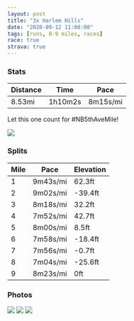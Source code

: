 ```yaml
---
layout: post
title: "3x Harlem Hills"
date: "2020-09-12 11:00:00"
tags: [runs, 8-9 miles, races]
race: true
strava: true
---
```


### Stats

| Distance | Time | Pace |
|----------|------|------|
|8.53mi|1h10m2s|8m15s/mi|

Let this one count for #NB5thAveMile!

<img src='https://maps.googleapis.com/maps/api/staticmap?maptype=roadmap&path=enc:mv~wFvzhbMc@j@Ib@SVk@zBk@jBk@jASbA{@|AEh@s@hAMr@m@rAIn@?~@MLIl@k@lBq@nASt@Gf@xAnA?hAiF~OCT\hA@^e@~BEfB_@jAuCrFi@hEAzAQ|Ad@jBj@l@hAH^WXe@n@uC\q@~@_@dBKz@]jC@XNbBtBVr@^hCd@pAXZt@ZjAT~@qA~@mCJoBUsAm@}AaBoBOq@CkAPcBE[g@a@o@iA}@uCcASa@VU`@Gf@LpAlAnCCxAI\WVo@HmA]oAeA}AgBuCsAgAJ]ZgAbBk@pAm@pBQpAI~BSvA?l@^vAz@n@zAAt@cBNyAPi@Zc@x@[`BHvBk@dA?j@TbBdCB\d@hAJv@h@zAd@b@lAb@f@?pAaCPu@N_ACkBYiAiA_Ce@k@SuAFuBE{@}A{AmAcDiAQa@`@Kj@HpAZz@z@bBAj@[|@k@\gAOqCqB{@kAc@UaCg@aARqBdDm@zAc@`DApB[|@A\F`@l@rA~@d@fACh@eAt@uCJSp@WnACzBm@hAGfA`@rA|Ar@bBNpARl@j@`AZZbBj@`@\d@dAXpBn@|Bp@xAbDrBrA\hB|@nBxB^p@d@~ATXhAj@bEDx@j@l@nAf@jCd@|An@rAlApAbCnAjCh@pA?nAc@rB]n@BfA^zC|B|AbCnA`CfA`@pEAhBjAd@n@xB`EnClCdBvBpCbGz@v@|@^nAPrGUlAHv@d@d@fAp@xCRb@jDrB|F~BhCxAdApAn@~Av@fAhBrBt@f@N^fAjAv@f@pADR|Ae@pAHZWV?rBRXt@X~@@xB\ZPv@fARl@Gr@O`@Hd@d@R^r@JZF^K^JZr@t@Rr@p@p@XB`@h@d@HvDGjAn@BzAVXz@AlCrB|ARf@h@fAPnCfAjBBhFt@hAhB`@Vn@Fd@d@XHp@~@V?Ef@^l@h@N\h@F\P@K@?J~Cd@n@lAH@@a@IWGCl@v@ANf@~@v@d@Mf@dBpAl@hA~Bb@fDdBrABXPr@z@^xAWZCT@n@Lx@Ah@_ApAUCBFSHOd@Gd@PbAA\W~@YNQhAAv@Oj@UX@lAKJFDE@Bj@Q@Oj@{@r@ARs@FSl@Ap@g@r@Sr@?r@ZVfAZCXHP&key=AIzaSyC1MId7bFpkLXNAaYhBSTb8jLyiSqzbDtM&size=800x800&markers=color:yellow|label:S|40.79479,-73.94236&markers=color:green|label:F|40.75466000000003,-74.00054000000014'>

### Splits

| Mile | Pace | Elevation |
|------|------|-----------|
|1|9m43s/mi|62.3ft|
|2|9m02s/mi|-39.4ft|
|3|8m18s/mi|32.2ft|
|4|7m52s/mi|42.7ft|
|5|8m00s/mi|8.5ft|
|6|7m58s/mi|-18.4ft|
|7|7m56s/mi|-0.7ft|
|8|7m04s/mi|-25.6ft|
|9|8m23s/mi|0ft|

### Photos
<img src='https://dgtzuqphqg23d.cloudfront.net/w5U_T72ViemO9v6oJ8xQt7nR-hi1fstsp6Qg8oPe0dE-576x768.jpg'>

<img src='https://dgtzuqphqg23d.cloudfront.net/LTKtBHyCDS_XcP2iCoa1XQdFZu5Y3jRXgD3WQiL6x3U-576x768.jpg'>

<img src='https://dgtzuqphqg23d.cloudfront.net/RT8doeUyn1u3VTB6va6v2wfFHYU0rtgk80TIpr3NgYQ-576x768.jpg'>
